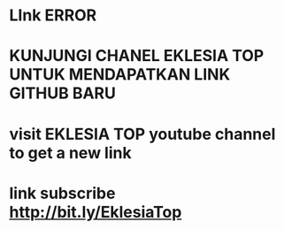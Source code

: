 # LInk ERROR

# KUNJUNGI CHANEL EKLESIA TOP UNTUK MENDAPATKAN LINK GITHUB BARU
# visit EKLESIA TOP youtube channel to get a new link
# link subscribe http://bit.ly/EklesiaTop
